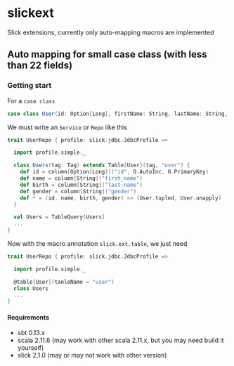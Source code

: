 # slickext
Slick extensions, currently only auto-mapping macros are implemented

## Auto mapping for small case class (with less than 22 fields)

### Getting start

For a `case class`
```scala
case class User(id: Option[Long], firstName: String, lastName: String, gender: String)
```
We must write an `Service` or `Repo` like this
```scala
trait UserRepo { profile: slick.jdbc.JdbcProfile =>

  import profile.simple._

  class Users(tag: Tag) extends Table[User](tag, "user") {
    def id = column[Option[Long]]("id", O.AutoInc, O.PrimaryKey)
    def name = column[String]("first_name")
    def birth = column[String]("last_name")
    def gender = column[String]("gender")
    def * = (id, name, birth, gender) <> (User.tupled, User.unapply)
  }

  val Users = TableQuery[Users]
  ...
}
```

Now with the macro annotation `slick.ext.table`, we just need
```scala
trait UserRepo { profile: slick.jdbc.JdbcProfile =>

  import profile.simple._

  @table[User](tanleName = "user")
  class Users
  ...
}

```

#### Requirements
+ sbt 0.13.x
+ scala 2.11.6 (may work with other scala 2.11.x, but you may need build it yourself)
+ slick 2.1.0 (may or may not work with other version)
